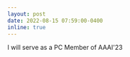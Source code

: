 ```yaml
---
layout: post
date: 2022-08-15 07:59:00-0400
inline: true
---
```


I will serve as a PC Member of AAAI'23 
